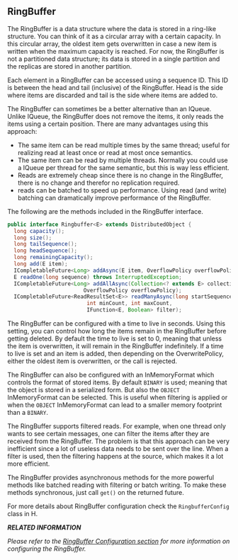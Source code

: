 ## RingBuffer


The RingBuffer is a data structure where the data is stored in a ring-like structure. You can think of it as a circular array with a certain capacity. In this circular array, the oldest item gets overwritten in case a new item is written when the maximum capacity is reached. For now, the RingBuffer is not a partitioned data structure; its data is stored in a single partition and the replicas are stored in another partition.

Each element in a RingBuffer can be accessed using a sequence ID. This ID is between the head and tail (inclusive) of the RingBuffer. Head is the side where items are discarded and tail is the side where items are added to.

The RingBuffer can sometimes be a better alternative than an IQueue.  Unlike IQueue, the RingBuffer does not remove the items, it only reads the items using a certain position. There are many advantages using this approach:

* The same item can be read multiple times by the same thread; useful for realizing read at least once or read at most once semantics.
* The same item can be read by multiple threads. Normally you could use a IQueue per thread for the same semantic, but this is way less efficient.
* Reads are extremely cheap since there is no change in the RingBuffer, there is no change and therefor no replication required. 
* reads can be batched to speed up performance. Using read (and write) batching can dramatically improve performance of the RingBuffer.


The following are the methods included in the RingBuffer interface.

```java
public interface Ringbuffer<E> extends DistributedObject {
  long capacity();
  long size();
  long tailSequence();
  long headSequence();
  long remainingCapacity();
  long add(E item);
  ICompletableFuture<Long> addAsync(E item, OverflowPolicy overflowPolicy);
  E readOne(long sequence) throws InterruptedException;
  ICompletableFuture<Long> addAllAsync(Collection<? extends E> collection, 
                        OverflowPolicy overflowPolicy);
  ICompletableFuture<ReadResultSet<E>> readManyAsync(long startSequence, 
                         int minCount, int maxCount, 
                         IFunction<E, Boolean> filter);
```


The RingBuffer can be configured with a time to live in seconds. Using this setting, you can control how long the items remain in the RingBuffer before getting deleted. By default the time to live is set to 0, meaning that unless the item is overwritten, it will remain in the RingBuffer indefinitely. If a time to live is set and an item is added, then depending on the OverwritePolicy, either the oldest item is overwritten, or the call is rejected. 

The RingBuffer can also be configured with an InMemoryFormat which controls the format of stored items. By default `BINARY` is used; meaning that the object is stored in a serialized form. But also the `OBJECT` InMemoryFormat can be selected. This is useful when filtering is applied or when the `OBJECT` InMemoryFormat can lead to a smaller memory footprint than a `BINARY`. 

The RingBuffer supports filtered reads. For example, when one thread only wants to see certain messages, one can filter the items after they are received from the RingBuffer. The problem is that this approach can be very inefficient since a lot of useless data needs to be sent over the line. When a filter is used, then the filtering happens at the source, which makes it a lot more efficient.

The RingBuffer provides asynchronous methods for the more powerful methods like batched reading with filtering or batch writing. To make these methods synchronous, just call `get()` on the returned future.

For more details about RingBuffer configuration check the `RingbufferConfig` class in H.

***RELATED INFORMATION***

*Please refer to the [RingBuffer Configuration section](#ringbuffer-configuration) for more information on configuring the RingBuffer.*

